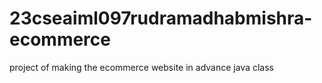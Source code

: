# 23cseaiml097rudramadhabmishra-ecommerce
project of making the ecommerce website in advance java class
